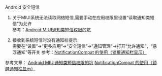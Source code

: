 Android 安全短信

1. 关于MIUI系统无法读取网络短信,需要手动在应用权限里设置“读取通知类短信”为允许<br/>
参考：[Android MIUI通知类短信权限的坑](https://www.jb51.net/article/136167.htm)

2. 接收到系统短信时没有通知栏提示<br/>
需要在“设置”->“更多应用”->“安全短信”->"通知管理"->打开“允许通知”，“悬浮通知”等开关
参考：[NotificationCompat 的使用（锁屏通知栏显示）](https://www.jianshu.com/p/288b8b744180)

参考文章：
[Android MIUI通知类短信权限的坑](https://www.jb51.net/article/136167.htm)
[NotificationCompat 的使用（锁屏通知栏显示）](https://www.jianshu.com/p/288b8b744180)